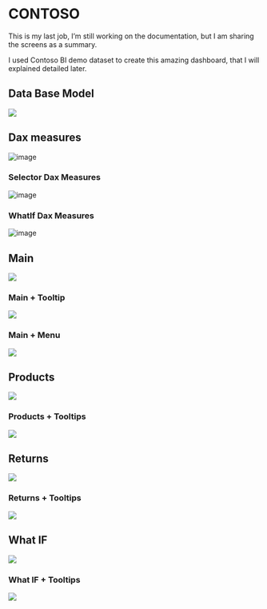 # CONTOSO


This is my last job, I’m still working on the documentation, but I am sharing the screens as a summary.

I used Contoso BI demo dataset to create this amazing dashboard, that I will explained detailed later.


## Data Base Model

![](https://github.com/esmartdie/Multimedia/blob/main/IMAGES/Contoso/DB.jpg)

## Dax measures

![image](https://user-images.githubusercontent.com/95239524/164251032-9022a70e-f0ca-4cf4-bff3-49864d5b9714.png)


### Selector Dax Measures

![image](https://user-images.githubusercontent.com/95239524/164251226-f197b899-d3b3-4271-af4f-445529dd7e79.png)

### WhatIf Dax Measures

![image](https://user-images.githubusercontent.com/95239524/164251350-845b9986-a952-42dd-8ef5-465a186c6798.png)


## Main

![](https://github.com/esmartdie/Multimedia/blob/main/IMAGES/Contoso/Main.jpg)

### Main + Tooltip

![](https://github.com/esmartdie/Multimedia/blob/main/IMAGES/Contoso/MainTooltip.jpg)


### Main + Menu

![](https://github.com/esmartdie/Multimedia/blob/main/IMAGES/Contoso/Menu.jpg)



## Products

![](https://github.com/esmartdie/Multimedia/blob/main/IMAGES/Contoso/Products.jpg)

### Products + Tooltips

![](https://github.com/esmartdie/Multimedia/blob/main/IMAGES/Contoso/ProductsTooltip.jpg)



## Returns

![](https://github.com/esmartdie/Multimedia/blob/main/IMAGES/Contoso/Returns.jpg)

### Returns + Tooltips

![](https://github.com/esmartdie/Multimedia/blob/main/IMAGES/Contoso/ReturnsTooltip.jpg)




## What IF

![](https://github.com/esmartdie/Multimedia/blob/main/IMAGES/Contoso/WhatIF.jpg)

### What IF + Tooltips

![](https://github.com/esmartdie/Multimedia/blob/main/IMAGES/Contoso/WhatIfinformation.jpg)






